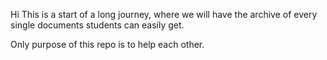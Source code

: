 
Hi This is a start of a long journey, where we will have the archive of every single documents students can easily get.


Only purpose of this repo is to help each other. 
